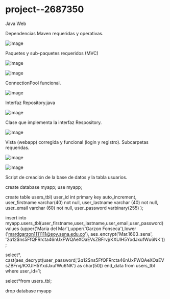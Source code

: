 # project--2687350
 Java Web

Dependencias Maven requeridas y operativas.

![image](https://github.com/margarzon/project--2687350/assets/125483628/03bdbf4d-78e7-459d-b42e-abf763204db5)

Paquetes y sub-paquetes requeridos (MVC)

![image](https://github.com/margarzon/project--2687350/assets/125483628/8c1ba76c-6892-40f1-9185-36cf34f3e01e)

![image](https://github.com/margarzon/project--2687350/assets/125483628/5c14ee4b-cf3e-47ac-9abb-934e8e8d83f5)

ConnectionPool funcional.

![image](https://github.com/margarzon/project--2687350/assets/125483628/af4c0210-d9da-4f9c-8482-7582a2fad4ee)

Interfaz Repository.java

![image](https://github.com/margarzon/project--2687350/assets/125483628/12f3a430-7771-4711-b20e-11765c549960)

Clase que implementa la interfaz Respository.

![image](https://github.com/margarzon/project--2687350/assets/125483628/779d1ce3-8574-4dd4-917d-4d54ab6b9962)

Vista (webapp) corregida y funcional (login y registro). Subcarpetas requeridas.

![image](https://github.com/margarzon/project--2687350/assets/125483628/4a5a0e40-baf3-41b2-a8d3-6dc82441a794)

![image](https://github.com/margarzon/project--2687350/assets/125483628/c7ed9c96-30fe-4438-9fd6-43ba0743e951)

Script de creación de la base de datos y la tabla usuarios.

create database myapp;
use myapp;
 
create table users_tbl(
user_id int primary key auto_increment,
user_firstname varchar(40) not null,
user_lastname varchar (40) not null,
user_email varchar (60) not null,
user_password varbinary(255)
);

insert into myapp.users_tbl(user_firstname,user_lastname,user_email,user_password) values (upper('Maria del Mar'),upper('Garzon Fonseca'),lower ('mardgarzon1111111@soy.sena.edu.co'), aes_encrypt('Mar.1603_sena', '$2a$12$ns5FfQFRrcta46nUxFWQAeXOaEVsZBFrvj/KXUlH5YxdJxufWu6NK'));

select*,
cast(aes_decrypt(user_password,'$2a$12$ns5FfQFRrcta46nUxFWQAeXOaEVsZBFrvj/KXUlH5YxdJxufWu6NK') as char(50)) end_data from users_tbl where user_id=1;

select*from users_tbl;

drop database myapp
